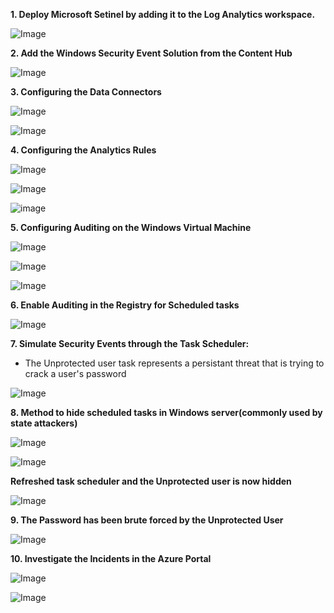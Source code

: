 **1. Deploy Microsoft Setinel by adding it to the Log Analytics workspace.**


   ![Image](https://github.com/user-attachments/assets/63c6946f-cf5c-4e9b-a26f-fb8e20c4a1f2)


**2. Add the Windows Security Event Solution from the Content Hub**


   ![Image](https://github.com/user-attachments/assets/1afcc31f-25bf-46ec-82b0-5421c42097fd)


**3. Configuring the Data Connectors**


   ![Image](https://github.com/user-attachments/assets/1da831bd-2c77-46b5-a2f8-dcd73c21d485)


   ![Image](https://github.com/user-attachments/assets/108c4e2b-710c-42ab-947b-91f7008a84b4)

**4. Configuring the Analytics Rules**


   ![Image](https://github.com/user-attachments/assets/8074a472-4e11-4ac5-9ee5-04289c79b94e)


   ![Image](https://github.com/user-attachments/assets/e335ed3e-2408-4556-9d0b-e385146feb9e)


   ![image](https://github.com/user-attachments/assets/94f6cb0f-0393-4cea-bc92-f394bae3ed49)


**5. Configuring Auditing on the Windows Virtual Machine**


   ![Image](https://github.com/user-attachments/assets/fc33cf1c-4b7e-4048-a44d-e7d839ed1479)


   ![Image](https://github.com/user-attachments/assets/26c88469-92fe-4116-8d9d-bbc4a567c86f)


   ![Image](https://github.com/user-attachments/assets/5ebca30d-d268-4ccc-acad-ae610fc4b91d)

**6. Enable Auditing in the Registry for Scheduled tasks**


   ![Image](https://github.com/user-attachments/assets/7e5fba7e-83af-4771-b248-ad8a98716b5b)

**7. Simulate Security Events through the Task Scheduler:**


   - The Unprotected user task represents a persistant threat that is trying to crack a user's password

   ![Image](https://github.com/user-attachments/assets/7b69c8ca-6924-409a-b18c-9e469814305d)


**8. Method to hide scheduled tasks in Windows server(commonly used by state attackers)**


   ![Image](https://github.com/user-attachments/assets/87e3d98b-bdc8-426c-bd71-4262d3ea0e89)


   ![Image](https://github.com/user-attachments/assets/241d67b0-6af1-4331-8af6-e6014cbc1636)


   **Refreshed task scheduler and the Unprotected user is now hidden**


   ![Image](https://github.com/user-attachments/assets/802bb5b3-b675-4e33-9200-24e3c3e3c808)

**9. The Password has been brute forced by the Unprotected User**


   ![Image](https://github.com/user-attachments/assets/49151d7f-cb0f-4eb4-be70-8ea409911f0d)


**10. Investigate the Incidents in the Azure Portal**


  ![Image](https://github.com/user-attachments/assets/102d41a3-f3f8-4642-a811-d15d55b7d893)


  ![Image](https://github.com/user-attachments/assets/d6273cc9-9915-49be-ba83-2597404d8d7e)
